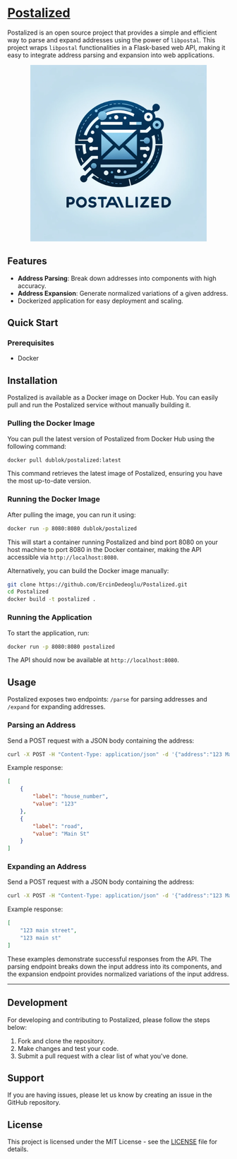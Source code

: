 # [Postalized](https://github.com/ErcinDedeoglu/Postalized)

Postalized is an open source project that provides a simple and efficient way to parse and expand addresses using the power of `libpostal`. This project wraps `libpostal` functionalities in a Flask-based web API, making it easy to integrate address parsing and expansion into web applications.

<div align="center"><img src="https://github.com/ErcinDedeoglu/Postalized/raw/main/assets/logo.png" width="400"></div>

## Features

- **Address Parsing**: Break down addresses into components with high accuracy.
- **Address Expansion**: Generate normalized variations of a given address.
- Dockerized application for easy deployment and scaling.

## Quick Start

### Prerequisites

- Docker

## Installation

Postalized is available as a Docker image on Docker Hub. You can easily pull and run the Postalized service without manually building it.

### Pulling the Docker Image

You can pull the latest version of Postalized from Docker Hub using the following command:

```bash
docker pull dublok/postalized:latest
```

This command retrieves the latest image of Postalized, ensuring you have the most up-to-date version.

### Running the Docker Image

After pulling the image, you can run it using:

```bash
docker run -p 8080:8080 dublok/postalized
```

This will start a container running Postalized and bind port 8080 on your host machine to port 8080 in the Docker container, making the API accessible via `http://localhost:8080`.


Alternatively, you can build the Docker image manually:

```bash
git clone https://github.com/ErcinDedeoglu/Postalized.git
cd Postalized
docker build -t postalized .
```

### Running the Application

To start the application, run:

```bash
docker run -p 8080:8080 postalized
```

The API should now be available at `http://localhost:8080`.

## Usage

Postalized exposes two endpoints: `/parse` for parsing addresses and `/expand` for expanding addresses.

### Parsing an Address

Send a POST request with a JSON body containing the address:

```bash
curl -X POST -H "Content-Type: application/json" -d '{"address":"123 Main St"}' http://localhost:8080/parse
```

Example response:

```json
[
    {
        "label": "house_number",
        "value": "123"
    },
    {
        "label": "road",
        "value": "Main St"
    }
]
```

### Expanding an Address

Send a POST request with a JSON body containing the address:

```bash
curl -X POST -H "Content-Type: application/json" -d '{"address":"123 Main Street"}' http://localhost:8080/expand
```

Example response:

```json
[
    "123 main street",
    "123 main st"
]
```

These examples demonstrate successful responses from the API. The parsing endpoint breaks down the input address into its components, and the expansion endpoint provides normalized variations of the input address.

---

## Development

For developing and contributing to Postalized, please follow the steps below:

1. Fork and clone the repository.
2. Make changes and test your code.
3. Submit a pull request with a clear list of what you've done.

## Support

If you are having issues, please let us know by creating an issue in the GitHub repository.

## License

This project is licensed under the MIT License - see the [LICENSE](LICENSE) file for details.

